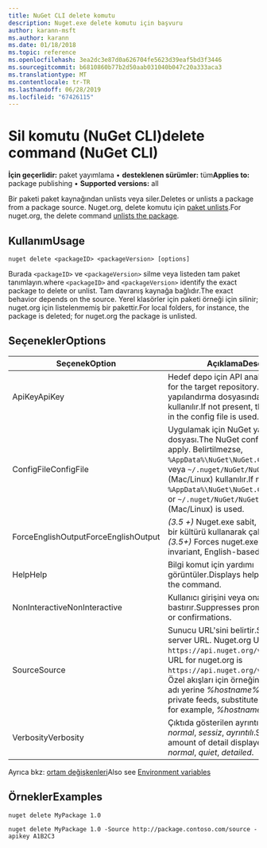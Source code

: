 ```yaml
---
title: NuGet CLI delete komutu
description: Nuget.exe delete komutu için başvuru
author: karann-msft
ms.author: karann
ms.date: 01/18/2018
ms.topic: reference
ms.openlocfilehash: 3ea2dc3e87d0a626704fe5623d39eaf5bd3f3446
ms.sourcegitcommit: b6810860b77b2d50aab031040b047c20a333aca3
ms.translationtype: MT
ms.contentlocale: tr-TR
ms.lasthandoff: 06/28/2019
ms.locfileid: "67426115"
---
```

# <a name="delete-command-nuget-cli"></a><span data-ttu-id="8d541-103">Sil komutu (NuGet CLI)</span><span class="sxs-lookup"><span data-stu-id="8d541-103">delete command (NuGet CLI)</span></span>

<span data-ttu-id="8d541-104">**İçin geçerlidir:** paket yayımlama &bullet; **desteklenen sürümler:** tüm</span><span class="sxs-lookup"><span data-stu-id="8d541-104">**Applies to:** package publishing &bullet; **Supported versions:** all</span></span>

<span data-ttu-id="8d541-105">Bir paketi paket kaynağından unlists veya siler.</span><span class="sxs-lookup"><span data-stu-id="8d541-105">Deletes or unlists a package from a package source.</span></span> <span data-ttu-id="8d541-106">Nuget.org, delete komutu için [paket unlists](../nuget-org/policies/deleting-packages.md).</span><span class="sxs-lookup"><span data-stu-id="8d541-106">For nuget.org, the delete command [unlists the package](../nuget-org/policies/deleting-packages.md).</span></span>

## <a name="usage"></a><span data-ttu-id="8d541-107">Kullanım</span><span class="sxs-lookup"><span data-stu-id="8d541-107">Usage</span></span>

```cli
nuget delete <packageID> <packageVersion> [options]
```

<span data-ttu-id="8d541-108">Burada `<packageID>` ve `<packageVersion>` silme veya listeden tam paket tanımlayın.</span><span class="sxs-lookup"><span data-stu-id="8d541-108">where `<packageID>` and `<packageVersion>` identify the exact package to delete or unlist.</span></span> <span data-ttu-id="8d541-109">Tam davranış kaynağa bağlıdır.</span><span class="sxs-lookup"><span data-stu-id="8d541-109">The exact behavior depends on the source.</span></span> <span data-ttu-id="8d541-110">Yerel klasörler için paketi örneği için silinir; nuget.org için listelenmemiş bir pakettir.</span><span class="sxs-lookup"><span data-stu-id="8d541-110">For local folders, for instance, the package is deleted; for nuget.org the package is unlisted.</span></span>

## <a name="options"></a><span data-ttu-id="8d541-111">Seçenekler</span><span class="sxs-lookup"><span data-stu-id="8d541-111">Options</span></span>

| <span data-ttu-id="8d541-112">Seçenek</span><span class="sxs-lookup"><span data-stu-id="8d541-112">Option</span></span> | <span data-ttu-id="8d541-113">Açıklama</span><span class="sxs-lookup"><span data-stu-id="8d541-113">Description</span></span> |
| --- | --- |
| <span data-ttu-id="8d541-114">ApiKey</span><span class="sxs-lookup"><span data-stu-id="8d541-114">ApiKey</span></span> | <span data-ttu-id="8d541-115">Hedef depo için API anahtarı.</span><span class="sxs-lookup"><span data-stu-id="8d541-115">The API key for the target repository.</span></span> <span data-ttu-id="8d541-116">Yoksa, yapılandırma dosyasında belirtilen kullanılır.</span><span class="sxs-lookup"><span data-stu-id="8d541-116">If not present, the one specified in the config file is used.</span></span> |
| <span data-ttu-id="8d541-117">ConfigFile</span><span class="sxs-lookup"><span data-stu-id="8d541-117">ConfigFile</span></span> | <span data-ttu-id="8d541-118">Uygulamak için NuGet yapılandırma dosyası.</span><span class="sxs-lookup"><span data-stu-id="8d541-118">The NuGet configuration file to apply.</span></span> <span data-ttu-id="8d541-119">Belirtilmezse, `%AppData%\NuGet\NuGet.Config` (Windows) veya `~/.nuget/NuGet/NuGet.Config` (Mac/Linux) kullanılır.</span><span class="sxs-lookup"><span data-stu-id="8d541-119">If not specified, `%AppData%\NuGet\NuGet.Config` (Windows) or `~/.nuget/NuGet/NuGet.Config` (Mac/Linux) is used.</span></span>|
| <span data-ttu-id="8d541-120">ForceEnglishOutput</span><span class="sxs-lookup"><span data-stu-id="8d541-120">ForceEnglishOutput</span></span> | <span data-ttu-id="8d541-121">*(3.5 +)*  Nuget.exe sabit, İngilizce tabanlı bir kültürü kullanarak çalışmaya zorlar.</span><span class="sxs-lookup"><span data-stu-id="8d541-121">*(3.5+)* Forces nuget.exe to run using an invariant, English-based culture.</span></span> |
| <span data-ttu-id="8d541-122">Help</span><span class="sxs-lookup"><span data-stu-id="8d541-122">Help</span></span> | <span data-ttu-id="8d541-123">Bilgi komut için yardımı görüntüler.</span><span class="sxs-lookup"><span data-stu-id="8d541-123">Displays help information for the command.</span></span> |
| <span data-ttu-id="8d541-124">NonInteractive</span><span class="sxs-lookup"><span data-stu-id="8d541-124">NonInteractive</span></span> | <span data-ttu-id="8d541-125">Kullanıcı girişini veya onaylar ister bastırır.</span><span class="sxs-lookup"><span data-stu-id="8d541-125">Suppresses prompts for user input or confirmations.</span></span> |
| <span data-ttu-id="8d541-126">Source</span><span class="sxs-lookup"><span data-stu-id="8d541-126">Source</span></span> | <span data-ttu-id="8d541-127">Sunucu URL'sini belirtir.</span><span class="sxs-lookup"><span data-stu-id="8d541-127">Specifies the server URL.</span></span> <span data-ttu-id="8d541-128">Nuget.org URL'si `https://api.nuget.org/v3/index.json`.</span><span class="sxs-lookup"><span data-stu-id="8d541-128">The URL for nuget.org is `https://api.nuget.org/v3/index.json`.</span></span> <span data-ttu-id="8d541-129">Özel akışları için örneğin, ana bilgisayar adı yerine *%hostname%/api/v3*.</span><span class="sxs-lookup"><span data-stu-id="8d541-129">For private feeds, substitute the host name, for example, *%hostname%/api/v3*.</span></span> |
| <span data-ttu-id="8d541-130">Verbosity</span><span class="sxs-lookup"><span data-stu-id="8d541-130">Verbosity</span></span> | <span data-ttu-id="8d541-131">Çıktıda gösterilen ayrıntı miktarını belirtir: *normal*, *sessiz*, *ayrıntılı*.</span><span class="sxs-lookup"><span data-stu-id="8d541-131">Specifies the amount of detail displayed in the output: *normal*, *quiet*, *detailed*.</span></span> |

<span data-ttu-id="8d541-132">Ayrıca bkz: [ortam değişkenleri](cli-ref-environment-variables.md)</span><span class="sxs-lookup"><span data-stu-id="8d541-132">Also see [Environment variables](cli-ref-environment-variables.md)</span></span>

## <a name="examples"></a><span data-ttu-id="8d541-133">Örnekler</span><span class="sxs-lookup"><span data-stu-id="8d541-133">Examples</span></span>

```cli
nuget delete MyPackage 1.0

nuget delete MyPackage 1.0 -Source http://package.contoso.com/source -apikey A1B2C3
```
